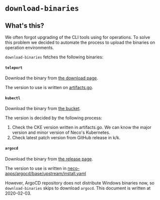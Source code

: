 # `download-binaries`

## What's this?

We often forgot upgrading of the CLI tools using for operations.
To solve this problem we decided to automate the process to upload the binaries on operation environments.

`download-binaries` fetches the following binaries:

#### `teleport`

Download the binary from [the download page](https://gravitational.com/teleport/download/).

The version to use is written on [artifacts.go](https://github.com/cybozu-go/neco/blob/main/artifacts.go).

#### `kubectl`

Download the binary from [the bucket](https://storage.googleapis.com/kubernetes-release/release).

The version is decided by the following process:

1. Check the CKE version written in artifacts.go. We can know the major version and minor version of Neco's Kubernetes.
1. Check latest patch version from GitHub release in k/k.

#### `argocd`

Download the binary from [the release page](https://github.com/argoproj/argo-cd/releases).

The version to use is written in [neco-apps/argocd/base/upstream/install.yaml](https://github.com/cybozu-go/neco-apps/blob/release/argocd/base/upstream/install.yaml)

However, ArgoCD repository does not distribute Windows binaries now, so `download-binaries` skips to download `argocd`. This document is written at 2020-02-03.
